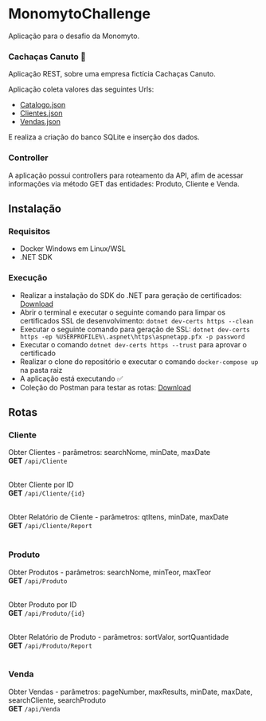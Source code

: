 # MonomytoChallenge

Aplicação para o desafio da Monomyto.

### Cachaças Canuto 🍺

Aplicação REST, sobre uma empresa fictícia Cachaças Canuto.

Aplicação coleta valores das seguintes Urls:

* [Catalogo.json](https://firebasestorage.googleapis.com/v0/b/testemonomytobackend/o/Catalogo.json?alt=media&token=b1e62709-c1a1-4b39-94ef-596c0fb65030)
* [Clientes.json](https://firebasestorage.googleapis.com/v0/b/testemonomytobackend/o/Clientes.json?alt=media&token=2fb4fc55-5299-4dfc-9059-d2ddb4ec67ab)
* [Vendas.json](https://firebasestorage.googleapis.com/v0/b/testemonomytobackend/o/Vendas.json?alt=media&token=792a67d4-d0d0-4b9a-a099-86165322ce2a)

E realiza a criação do banco SQLite e inserção dos dados.

### Controller

A aplicação possui controllers para roteamento da API, afim de acessar informações via método GET das entidades: Produto, Cliente e Venda.

## Instalação

### Requisitos
* Docker Windows em Linux/WSL
* .NET SDK

### Execução
* Realizar a instalação do SDK do .NET para geração de certificados: [Download](https://download.visualstudio.microsoft.com/download/pr/cebf08ce-ecf1-4439-8a0a-d81b3a4cad12/674ba293b83bdc9b1e00ddfa3ab82f10/dotnet-sdk-6.0.401-win-x64.exe)
* Abrir o terminal e executar o seguinte comando para limpar os certificados SSL de desenvolvimento: `dotnet dev-certs https --clean`
* Executar o seguinte comando para geração de SSL: `dotnet dev-certs https -ep %USERPROFILE%\.aspnet\https\aspnetapp.pfx -p password`
* Executar o comando `dotnet dev-certs https --trust` para aprovar o certificado
* Realizar o clone do repositório e executar o comando `docker-compose up` na pasta raiz
* A aplicação está executando ✅
* Coleção do Postman para testar as rotas: [Download](https://drive.google.com/file/d/1GtEtc6Z9Bux6nz3SHN4sctxVvGD7Xrk7/view?usp=sharing)

## Rotas

### Cliente

Obter Clientes - parâmetros: searchNome, minDate, maxDate<br/>
<b>GET</b> `/api/Cliente`<br/>
<br/>

Obter Cliente por ID <br/>
<b>GET</b> `/api/Cliente/{id}`<br/>
<br/>

Obter Relatório de Cliente - parâmetros: qtItens, minDate, maxDate<br/>
<b>GET</b> `/api/Cliente/Report`<br/>
<br/>

### Produto

Obter Produtos - parâmetros: searchNome, minTeor, maxTeor<br/>
<b>GET</b> `/api/Produto`<br/>
<br/>

Obter Produto por ID<br/>
<b>GET</b> `/api/Produto/{id}`<br/>
<br/>

Obter Relatório de Produto - parâmetros: sortValor, sortQuantidade<br/>
<b>GET</b> `/api/Produto/Report`<br/>
<br/>

### Venda

Obter Vendas - parâmetros: pageNumber, maxResults, minDate, maxDate, searchCliente, searchProduto<br/>
<b>GET</b> `/api/Venda`<br/>
<br/>




